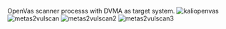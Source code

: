 OpenVas scanner processs with DVMA as target system.
![kaliopenvas](https://github.com/chryber/College-Labs/assets/121698544/84514e8e-fa95-4a06-9de6-13a58c59cf1a)
![metas2vulscan](https://github.com/chryber/College-Labs/assets/121698544/9ca597fd-c269-455c-b9e1-033620468e9a)
![metas2vulscan2](https://github.com/chryber/College-Labs/assets/121698544/307124cc-f809-4ab4-b1d5-c702bac21cb6)
![metas2vulscan3](https://github.com/chryber/College-Labs/assets/121698544/9bedd63e-f3eb-497f-81ca-d4047dda8c21)
